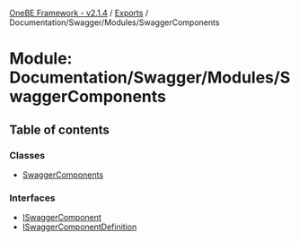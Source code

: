 [OneBE Framework - v2.1.4](../README.md) / [Exports](../modules.md) / Documentation/Swagger/Modules/SwaggerComponents

# Module: Documentation/Swagger/Modules/SwaggerComponents

## Table of contents

### Classes

- [SwaggerComponents](../classes/Documentation_Swagger_Modules_SwaggerComponents.SwaggerComponents.md)

### Interfaces

- [ISwaggerComponent](../interfaces/Documentation_Swagger_Modules_SwaggerComponents.ISwaggerComponent.md)
- [ISwaggerComponentDefinition](../interfaces/Documentation_Swagger_Modules_SwaggerComponents.ISwaggerComponentDefinition.md)
